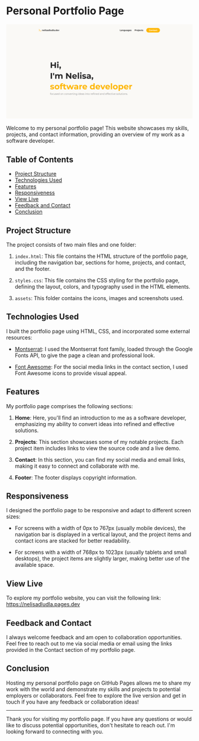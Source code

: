 # Personal Portfolio Page

<img src="./assets/screenshots/portfolio-landing-page.png" alt="Portfolio Landing Page" width="800px">

Welcome to my personal portfolio page! This website showcases my skills, projects, and contact information, providing an overview of my work as a software developer.

## Table of Contents

- [Project Structure](#project-structure)
- [Technologies Used](#technologies-used)
- [Features](#features)
- [Responsiveness](#responsiveness)
- [View Live](#view-live)
- [Feedback and Contact](#feedback-and-contact)
- [Conclusion](#conclusion)

## Project Structure

The project consists of two main files and one folder:

1. `index.html`: This file contains the HTML structure of the portfolio page, including the navigation bar, sections for home, projects, and contact, and the footer.

2. `styles.css`: This file contains the CSS styling for the portfolio page, defining the layout, colors, and typography used in the HTML elements.

3. `assets`: This folder contains the icons, images and screenshots used.

## Technologies Used

I built the portfolio page using HTML, CSS, and incorporated some external resources:

- [Montserrat](https://fonts.google.com/specimen/Montserrat): I used the Montserrat font family, loaded through the Google Fonts API, to give the page a clean and professional look.

- [Font Awesome](https://fontawesome.com/): For the social media links in the contact section, I used Font Awesome icons to provide visual appeal.

## Features

My portfolio page comprises the following sections:

1. **Home**: Here, you'll find an introduction to me as a software developer, emphasizing my ability to convert ideas into refined and effective solutions.

2. **Projects**: This section showcases some of my notable projects. Each project item includes links to view the source code and a live demo.

3. **Contact**: In this section, you can find my social media and email links, making it easy to connect and collaborate with me.

4. **Footer**: The footer displays copyright information.

## Responsiveness

I designed the portfolio page to be responsive and adapt to different screen sizes:

- For screens with a width of 0px to 767px (usually mobile devices), the navigation bar is displayed in a vertical layout, and the project items and contact icons are stacked for better readability.

- For screens with a width of 768px to 1023px (usually tablets and small desktops), the project items are slightly larger, making better use of the available space.

## View Live

To explore my portfolio website, you can visit the following link: https://nelisadludla.pages.dev

## Feedback and Contact

I always welcome feedback and am open to collaboration opportunities. Feel free to reach out to me via social media or email using the links provided in the Contact section of my portfolio page.

## Conclusion

Hosting my personal portfolio page on GitHub Pages allows me to share my work with the world and demonstrate my skills and projects to potential employers or collaborators. Feel free to explore the live version and get in touch if you have any feedback or collaboration ideas!

---
Thank you for visiting my portfolio page. If you have any questions or would like to discuss potential opportunities, don't hesitate to reach out. I'm looking forward to connecting with you.
